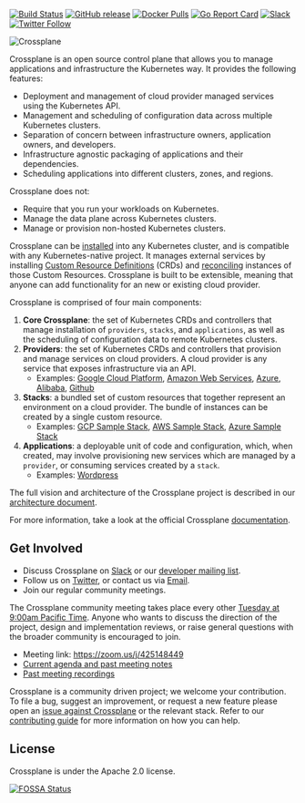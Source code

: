 [![Build Status](https://jenkinsci.upbound.io/buildStatus/icon?job=crossplane/crossplane/build/master)](https://jenkinsci.upbound.io/blue/organizations/jenkins/crossplane%2Fcrossplane%2Fbuild/activity) [![GitHub release](https://img.shields.io/github/release/crossplane/crossplane/all.svg?style=flat-square)](https://github.com/crossplane/crossplane/releases) [![Docker Pulls](https://img.shields.io/docker/pulls/crossplane/crossplane.svg)](https://img.shields.io/docker/pulls/crossplane/crossplane.svg) [![Go Report Card](https://goreportcard.com/badge/github.com/crossplane/crossplane)](https://goreportcard.com/report/github.com/crossplane/crossplane) [![Slack](https://slack.crossplane.io/badge.svg)](https://slack.crossplane.io) [![Twitter Follow](https://img.shields.io/twitter/follow/crossplane_io.svg?style=social&label=Follow)](https://twitter.com/intent/follow?screen_name=crossplane_io&user_id=788180534543339520)

![Crossplane](docs/media/banner.png)

Crossplane is an open source control plane that allows you to manage
applications and infrastructure the Kubernetes way. It provides the following
features:

- Deployment and management of cloud provider managed services using the
  Kubernetes API.
- Management and scheduling of configuration data across multiple Kubernetes
  clusters.
- Separation of concern between infrastructure owners, application owners, and
  developers.
- Infrastructure agnostic packaging of applications and their dependencies.
- Scheduling applications into different clusters, zones, and regions.

Crossplane does not:

- Require that you run your workloads on Kubernetes.
- Manage the data plane across Kubernetes clusters.
- Manage or provision non-hosted Kubernetes clusters.

Crossplane can be [installed](docs/getting-started/install.md) into any Kubernetes cluster, and
is compatible with any Kubernetes-native project. It manages external services
by installing [Custom Resource
Definitions](https://kubernetes.io/docs/concepts/extend-kubernetes/api-extension/custom-resources/)
(CRDs) and
[reconciling](https://kubernetes.io/docs/concepts/architecture/controller/)
instances of those Custom Resources. Crossplane is built to be extensible,
meaning that anyone can add functionality for an new or existing cloud provider.

Crossplane is comprised of four main components:

1. **Core Crossplane**: the set of Kubernetes CRDs and controllers that manage
   installation of `providers`, `stacks`, and `applications`, as well as the
   scheduling of configuration data to remote Kubernetes clusters.
2. **Providers**: the set of Kubernetes CRDs and controllers that provision and
   manage services on cloud providers. A cloud provider is any service that
   exposes infrastructure via an API.
    - Examples: [Google Cloud
      Platform](https://github.com/crossplane/provider-gcp), [Amazon Web
      Services](https://github.com/crossplane/provider-aws),
      [Azure](https://github.com/crossplane/provider-azure),
      [Alibaba](https://github.com/crossplane/provider-alibaba),
      [Github](https://github.com/crossplane/provider-github)
3. **Stacks**: a bundled set of custom resources that together represent an
   environment on a cloud provider. The bundle of instances can be created by a
   single custom resource.
   - Examples: [GCP Sample
     Stack](https://github.com/crossplane/stack-gcp-sample), [AWS Sample
     Stack](https://github.com/crossplane/stack-aws-sample), [Azure Sample
     Stack](https://github.com/crossplane/stack-azure-sample)
4. **Applications**: a deployable unit of code and configuration, which, when
   created, may involve provisioning new services which are managed by a
   `provider`, or consuming services created by a `stack`.
    - Examples: [Wordpress](https://github.com/crossplane/app-wordpress)

The full vision and architecture of the Crossplane project is described in our
[architecture document].

For more information, take a look at the official Crossplane [documentation].

## Get Involved

* Discuss Crossplane on [Slack] or our [developer mailing list].
* Follow us on [Twitter], or contact us via [Email].
* Join our regular community meetings.

The Crossplane community meeting takes place every other [Tuesday at 9:00am
Pacific Time]. Anyone who wants to discuss the direction of the project, design
and implementation reviews, or raise general questions with the broader
community is encouraged to join.

* Meeting link: https://zoom.us/j/425148449
* [Current agenda and past meeting notes]
* [Past meeting recordings]

Crossplane is a community driven project; we welcome your contribution. To file
a bug, suggest an improvement, or request a new feature please open an [issue
against Crossplane] or the relevant stack. Refer to our [contributing guide] for
more information on how you can help.

## License

Crossplane is under the Apache 2.0 license.

[![FOSSA Status](https://app.fossa.io/api/projects/git%2Bgithub.com%2Fcrossplane%2Fcrossplane.svg?type=large)](https://app.fossa.io/projects/git%2Bgithub.com%2Fcrossplane%2Fcrossplane?ref=badge_large)

<!-- Named links -->

[Crossplane]: https://crossplane.io
[documentation]: https://crossplane.io/docs/latest
[architecture document]: https://docs.google.com/document/d/1whncqdUeU2cATGEJhHvzXWC9xdK29Er45NJeoemxebo/edit?usp=sharing
[Slack]: https://slack.crossplane.io
[developer mailing list]: https://groups.google.com/forum/#!forum/crossplane-dev
[Twitter]: https://twitter.com/crossplane_io
[Email]: mailto:info@crossplane.io
[issue against Crossplane]: https://github.com/crossplane/crossplane/issues
[contributing guide]: CONTRIBUTING.md
[Tuesday at 9:00am Pacific Time]: https://www.thetimezoneconverter.com/?t=9:00&tz=PT%20%28Pacific%20Time%29
[Current agenda and past meeting notes]: https://docs.google.com/document/d/1q_sp2jLQsDEOX7Yug6TPOv7Fwrys6EwcF5Itxjkno7Y/edit?usp=sharing
[Past meeting recordings]: https://www.youtube.com/playlist?list=PL510POnNVaaYYYDSICFSNWFqNbx1EMr-M
